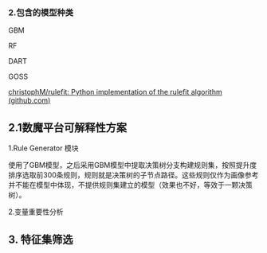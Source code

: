 

### 2.包含的模型种类

GBM

RF

DART

GOSS

 [christophM/rulefit: Python implementation of the rulefit algorithm (github.com)](https://github.com/christophM/rulefit) 





## 2.1数魔平台可解释性方案

1.Rule Generator 模块

使用了GBM模型，之后采用GBM模型中提取决策树分支构建规则集，按照提升度排序选取前300条规则，规则就是决策树的子节点路径。这些规则仅作为画像参考并不能在模型中体现，不提供规则集建立的模型（效果也不好，等效于一颗决策树）。

2.变量重要性分析

## 3. 特征集筛选



